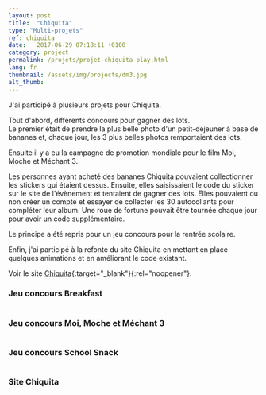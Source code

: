 ```yaml
---
layout: post
title:  "Chiquita"
type: "Multi-projets"
ref: chiquita
date:   2017-06-29 07:18:11 +0100
category: project
permalink: /projets/projet-chiquita-play.html
lang: fr
thumbnail: /assets/img/projects/dm3.jpg
alt_thumb:
---
```


J'ai participé à plusieurs projets pour Chiquita.

Tout d'abord, différents concours pour gagner des lots.  
Le premier était de prendre la plus belle photo d'un petit-déjeuner à base de bananes et, chaque jour, les 3 plus belles photos remportaient des lots.

Ensuite il y a eu la campagne de promotion mondiale pour le film Moi, Moche et Méchant 3.

Les personnes ayant acheté des bananes Chiquita pouvaient collectionner les stickers qui étaient dessus. Ensuite, elles saisissaient le code du sticker sur le site de l'évènement et tentaient de gagner des lots. Elles pouvaient ou non créer un compte et essayer de collecter les 30 autocollants pour compléter leur album. Une roue de fortune pouvait être tournée chaque jour pour avoir un code supplémentaire.

Le principe a été repris pour un jeu concours pour la rentrée scolaire.

Enfin, j'ai participé à la refonte du site Chiquita en mettant en place quelques animations et en améliorant le code existant. 

Voir le site [Chiquita](http://chiquita.com "Chiquita (nouvelle fenêtre)"){:target="_blank"}{:rel="noopener"}.  

### Jeu concours Breakfast

<img src="{{ site.baseurl }}/assets/img/projects/breakfast_large.jpg" alt="" 
             srcset="{{ site.baseurl }}/assets/img/projects/breakfast_medium.jpg 670w,
          {{ site.baseurl }}/assets/img/projects/breakfast_large.jpg 1024w"
          sizes="(min-width:671px) 1024px"/> 

### Jeu concours Moi, Moche et Méchant 3

<img src="{{ site.baseurl }}/assets/img/projects/dm3_large.jpg" alt="" 
             srcset="{{ site.baseurl }}/assets/img/projects/dm3_medium.jpg 670w,
          {{ site.baseurl }}/assets/img/projects/dm3_large.jpg 1024w"
          sizes="(min-width:671px) 1024px"/> 

### Jeu concours School Snack

<img src="{{ site.baseurl }}/assets/img/projects/school_large.jpg" alt="" 
             srcset="{{ site.baseurl }}/assets/img/projects/school_medium.jpg 670w,
          {{ site.baseurl }}/assets/img/projects/school_large.jpg 1024w"
          sizes="(min-width:671px) 1024px"/> 

### Site Chiquita

<img src="{{ site.baseurl }}/assets/img/projects/chiquita_large.jpg" alt="" 
             srcset="{{ site.baseurl }}/assets/img/projects/chiquita_medium.jpg 670w,
          {{ site.baseurl }}/assets/img/projects/chiquita_large.jpg 1024w"
          sizes="(min-width:671px) 1024px"/> 